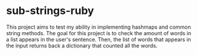 # sub-strings-ruby

This project aims to test my ability in implementing hashmaps and common
string methods. The goal for this project is to check the amount of
words in a list appears in the user's sentence. Then, the list of words that
appears in the input returns back a dictionary that counted all the words.